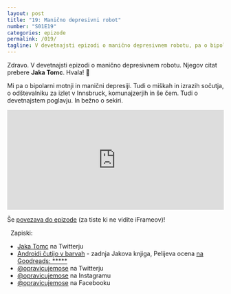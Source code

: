```yaml
---
layout: post
title: "19: Manično depresivni robot"
number: "S01E19"
categories: epizode
permalink: /019/
tagline: V devetnajsti epizodi o manično depresivnem robotu, pa o bipolarni motnji in manični depresiji. Tudi o miškah 🐭 in izrazih sočutja, o komunajzerjih in še čem. Citat prebere Jaka Tomc.  
---
```


Zdravo. V devetnajsti epizodi o manično depresivnem robotu. Njegov citat prebere **Jaka Tomc**. Hvala! 🙏 

Mi pa o bipolarni motnji in manični depresiji. Tudi o miškah in izrazih sočutja, o odštevalniku za izlet v Innsbruck, komunajzerjih in še čem. Tudi o devetnajstem poglavju. In bežno o sekiri.

<iframe src="https://open.spotify.com/embed-podcast/episode/4XliJfAzUb7tU1n0pITAnO" width="100%" height="232" frameborder="0" allowtransparency="true" allow="encrypted-media"></iframe>

Še [povezava do epizode](https://apple.co/2Ssv6C5) (za tiste ki ne vidite iFrameov)!

  Zapiski:
- [Jaka Tomc](https://twitter.com/manicnipoet/) na Twitterju
- [Androidi čutijo v barvah](https://proksima.si/knjiga/androidi-cutijo-v-barvah) - zadnja Jakova knjiga, Pelijeva ocena [na Goodreads: *****](https://www.goodreads.com/review/show/3827792428)
- [@opravicujemose](https://twitter.com/opravicujemose) na Twitterju
- [@opravicujemose](https://www.instagram.com/opravicujemose/) na Instagramu
- [@opravicujemose](https://www.facebook.com/opravicujemose/) na Facebooku
